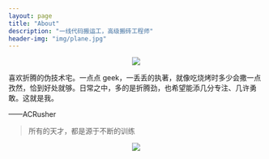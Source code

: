 ```yaml
---
layout: page
title: "About"
description: "一线代码搬运工，高级搬砖工程师"
header-img: "img/plane.jpg"
---
```


<center>
    <p><img src="http://dreamofbook.qiniudn.com/Zero.png" align="center"></p>
</center>

喜欢折腾的伪技术宅。一点点 geek，一丢丢的执著，就像吃烧烤时多少会撒一点孜然，恰到好处就够。日常之中，多的是折腾劲，也希望能添几分专注、几许勇敢。这就是我。

——ACRusher


> 所有的天才，都是源于不断的训练

<center>
    <p><img src="http://dreamofbook.qiniudn.com/hacker.png" align="center"></p>
</center>
